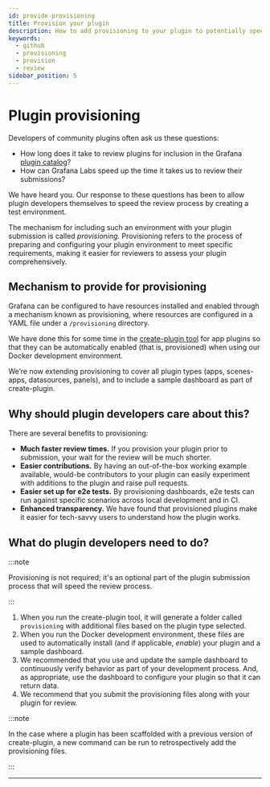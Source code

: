 ```yaml
---
id: provide-provisioning
title: Provision your plugin
description: How to add provisioning to your plugin to potentially speed up your plugin review process.
keywords:
  - github
  - provisioning
  - provision
  - review
sidebar_position: 5
---
```


# Plugin provisioning

Developers of community plugins often ask us these questions:

- How long does it take to review plugins for inclusion in the Grafana [plugin catalog](https://grafana.com/plugins)?
- How can Grafana Labs speed up the time it takes us to review their submissions?

We have heard you. Our response to these questions has been to allow plugin developers themselves to speed the review process by creating a test environment.

The mechanism for including such an environment with your plugin submission is called _provisioning_. Provisioning refers to the process of preparing and configuring your plugin environment to meet specific requirements, making it easier for reviewers to assess your plugin comprehensively.

## Mechanism to provide for provisioning

Grafana can be configured to have resources installed and enabled through a mechanism known as provisioning, where resources are configured in a YAML file under a `/provisioning` directory.

We have done this for some time in the [create-plugin tool](../get-started/get-started.mdx) for app plugins so that they can be automatically enabled (that is, provisioned) when using our Docker development environment.

We’re now extending provisioning to cover all plugin types (apps, scenes-apps, datasources, panels), and to include a sample dashboard as part of create-plugin.

## Why should plugin developers care about this?

There are several benefits to provisioning:

- **Much faster review times.** If you provision your plugin prior to submission, your wait for the review will be much shorter.
- **Easier contributions.** By having an out-of-the-box working example available, would-be contributors to your plugin can easily experiment with additions to the plugin and raise pull requests.
- **Easier set up for e2e tests.** By provisioning dashboards, e2e tests can run against specific scenarios across local development and in CI.
- **Enhanced transparency.** We have found that provisioned plugins make it easier for tech-savvy users to understand how the plugin works.

## What do plugin developers need to do?

:::note

Provisioning is not required; it's an optional part of the plugin submission process that will speed the review process.

:::

1. When you run the create-plugin tool, it will generate a folder called `provisioning` with additional files based on the plugin type selected.
1. When you run the Docker development environment, these files are used to automatically install (and if applicable, _enable_) your plugin and a sample dashboard.
1. We recommended that you use and update the sample dashboard to continuously verify behavior as part of your development process. And, as appropriate, use the dashboard to configure your plugin so that it can return data.
1. We recommend that you submit the provisioning files along with your plugin for review.

:::note

In the case where a plugin has been scaffolded with a previous version of create-plugin, a new command can be run to retrospectively add the provisioning files.

:::

---
